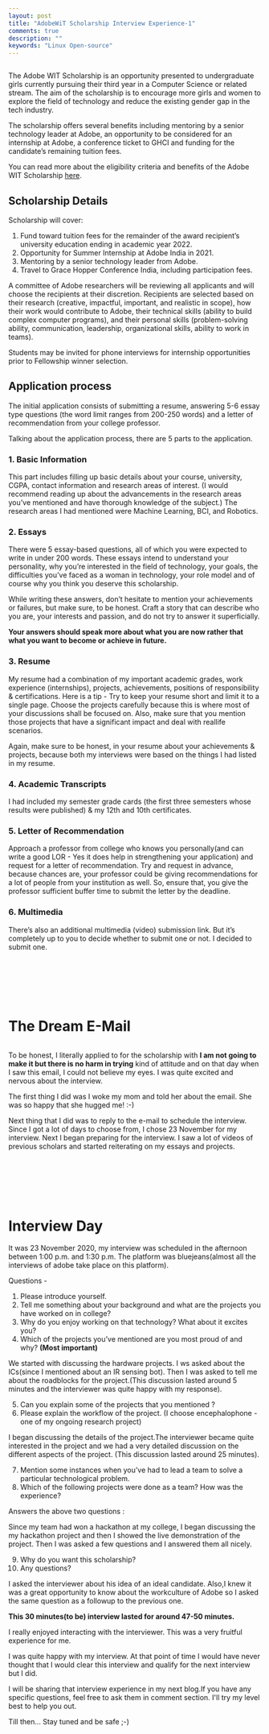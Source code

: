 ```yaml
---
layout: post
title: "AdobeWiT Scholarship Interview Experience-1"
comments: true
description: ""
keywords: "Linux Open-source"
---
```


<img  src="/assets/images/Adobe0.jpg" alt>

The Adobe WIT Scholarship is an opportunity presented to undergraduate girls currently pursuing their third year in a Computer Science or related stream. The aim of the scholarship is to encourage more girls and women to explore the field of technology and reduce the existing gender gap in the tech industry.

The scholarship offers several benefits including mentoring by a senior technology leader at Adobe, an opportunity to be considered for an internship at Adobe, a conference ticket to GHCI and funding for the candidate’s remaining tuition fees.

You can read more about the eligibility criteria and benefits of the Adobe WIT Scholarship [here](https://research.adobe.com/adobe-india-women-in-technology-scholarship/).

## Scholarship Details 

Scholarship will cover:

1. Fund toward tuition fees for the remainder of the award recipient’s university education ending in academic year 2022.
2. Opportunity for Summer Internship at Adobe India in 2021.
3. Mentoring by a senior technology leader from Adobe.
4. Travel to Grace Hopper Conference India, including participation fees.

A committee of Adobe researchers will be reviewing all applicants and will choose the recipients at their discretion. Recipients are selected based on their research (creative, impactful, important, and realistic in scope), how their work would contribute to Adobe, their technical skills (ability to build complex computer programs), and their personal skills (problem-solving ability, communication, leadership, organizational skills, ability to work in teams). 

Students may be invited for phone interviews for internship opportunities prior to Fellowship winner selection. 

## Application process

The initial application consists of submitting a resume, answering 5-6 essay type questions (the word limit ranges from 200-250 words) and a letter of recommendation from your college professor.

Talking about the application process, there are 5 parts to the application.

### 1. Basic Information

This part includes filling up basic details about your course, university, CGPA, contact information and research areas of interest. (I would recommend reading up about the advancements in the research areas you’ve mentioned and have thorough knowledge of the subject.) The research areas I had mentioned were Machine Learning, BCI, and Robotics.

### 2. Essays

There were 5 essay-based questions, all of which you were expected to write in under 200 words. These essays intend to understand your personality, why you’re interested in the field of technology, your goals, the difficulties you’ve faced as a woman in technology, your role model and of course why you think you deserve this scholarship.

While writing these answers, don’t hesitate to mention your achievements or failures, but make sure, to be honest. Craft a story that can describe who you are, your interests and passion, and do not try to answer it superficially. 

**Your answers should speak more about what you are now rather that what you want to become or achieve in future.** 

### 3. Resume

My resume had a combination of my important academic grades, work experience (internships), projects, achievements, positions of responsibility & certifications. Here is a tip - Try to keep your resume short and limit it to a single page. Choose the projects carefully because this is where most of your discussions shall be focused on. Also, make sure that you mention those projects that have a significant impact and deal with reallife scenarios. 

Again, make sure to be honest, in your resume about your achievements & projects, because both my interviews were based on the things I had listed in my resume.

### 4. Academic Transcripts

I had included my semester grade cards (the first three semesters whose results were published) & my 12th and 10th certificates.

### 5. Letter of Recommendation

Approach a professor from college who knows you personally(and can write a good LOR - Yes it does help in strengthening your application) and request for a letter of recommendation. Try and request in advance, because chances are, your professor could be giving recommendations for a lot of people from your institution as well. So, ensure that, you give the professor sufficient buffer time to submit the letter by the deadline.

### 6. Multimedia

There’s also an additional multimedia (video) submission link. But it’s completely up to you to decide whether to submit one or not. I decided to submit one.
&nbsp;

&nbsp;

&nbsp;

&nbsp;

# The Dream E-Mail

<img  src="/assets/images/Adobe-1.png" alt>

To be honest, I literally applied to for the scholarship with **I am not going to make it but there is no harm in trying** kind of attitude and on that day when I saw this email, I could not believe my eyes. I was quite excited and nervous about the interview.

The first thing I did was I woke my mom and told her about the email. She was so happy that she hugged me! :-)

Next thing that I did was to reply to the e-mail to schedule the interview. Since I got a lot of days to choose from, I chose 23 November for my interview. Next I began preparing for the interview. I saw a lot of videos of previous scholars and started reiterating on my essays and projects.

&nbsp;

&nbsp;

&nbsp;

# Interview Day

It was 23 November 2020, my interview was scheduled in the afternoon between 1:00 p.m. and 1:30 p.m. The platform was bluejeans(almost all the interviews of adobe take place on this platform). 

Questions - 

1. Please introduce yourself. 
2. Tell me something about your background and what are the projects you have worked on in college?
3. Why do you enjoy working on that technology? What about it excites you?
4. Which of the projects you’ve mentioned are you most proud of and why? **(Most important)** 

We started with discussing the hardware projects. I ws asked about the ICs(since I mentioned about an IR sensing bot). Then I was asked to tell me about the roadblocks for the project.(This discussion lasted around 5 minutes and the interviewer was quite happy with my response).

5. Can you explain some of the projects that you mentioned ?
6. Please explain the workflow of the project. (I choose encephalophone - one of my ongoing research project)

I began discussing the details of the project.The interviewer became quite interested in the project and we had a very detailed discussion on the different aspects of the project. (This discussion lasted around 25 minutes).

7. Mention some instances when you’ve had to lead a team to solve a particular technological problem.
8. Which of the following projects were done as a team? How was the experience?

Answers the above two questions :

Since my team had won a hackathon at my college, I began discussing the my hackathon project and then I showed the live demonstration of the project. Then I was asked a few questions and I answered them all nicely.

9. Why do you want this scholarship?
10. Any questions?

I asked the interviewer about his idea of an ideal candidate. Also,I knew it was a great opportunity to know about the workculture of Adobe so I asked the same question as a followup to the previous one.

**This 30 minutes(to be) interview lasted for around 47-50 minutes.**

 I really enjoyed interacting with the interviewer. This was a very fruitful experience for me.

I was quite happy with my interview. At that point of time I would have never thought that I would clear this interview and qualify for the next interview but I did.

I will be sharing that interview experience in my next blog.If you have any specific questions, feel free to ask them in comment section. I'll try my level best to help you out.

Till then... Stay tuned and be safe ;-)